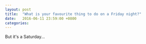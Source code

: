 ```yaml
---
layout: post
title:  "What is your favourite thing to do on a Friday night?"
date:   2016-06-11 23:59:00 +0800
categories: 
---
```

But it's a Saturday...
